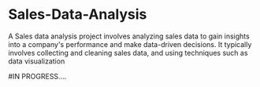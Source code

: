 # Sales-Data-Analysis
A Sales data analysis project involves analyzing sales data to gain insights into a company's performance and make data-driven decisions. It typically involves collecting and cleaning sales data, and using techniques such as data visualization

#IN PROGRESS....

